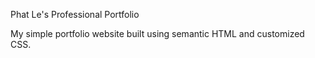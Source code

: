 Phat Le's Professional Portfolio

My simple portfolio website built using semantic HTML and customized CSS.
